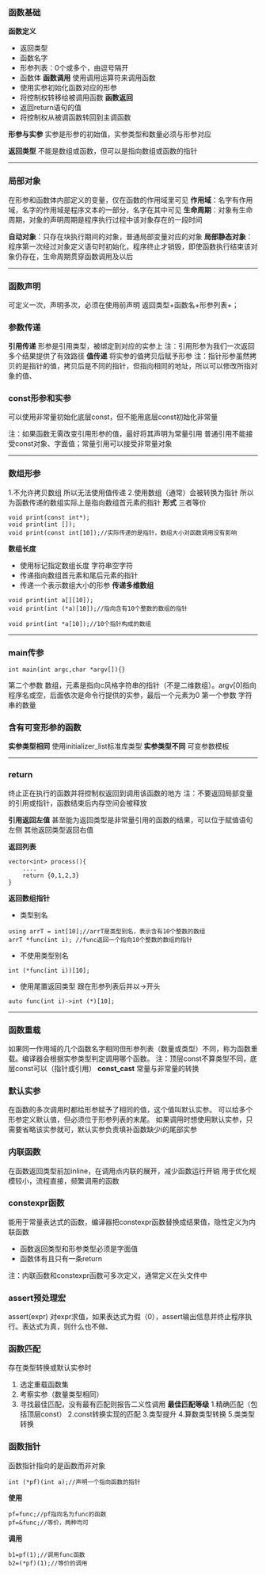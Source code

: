 ### **函数基础**
**函数定义**
* 返回类型
* 函数名字
* 形参列表：0个或多个，由逗号隔开
* 函数体
**函数调用**
使用调用运算符来调用函数
* 使用实参初始化函数对应的形参
* 将控制权转移给被调用函数
**函数返回**
* 返回return语句的值
* 将控制权从被调函数转回到主调函数

**形参与实参**
实参是形参的初始值，实参类型和数量必须与形参对应

**返回类型**
不能是数组或函数，但可以是指向数组或函数的指针
***
### **局部对象**
在形参和函数体内部定义的变量，仅在函数的作用域里可见
**作用域**：名字有作用域，名字的作用域是程序文本的一部分，名字在其中可见
**生命周期**：对象有生命周期，对象的声明周期是程序执行过程中该对象存在的一段时间

**自动对象**：只存在块执行期间的对象，普通局部变量对应的对象
**局部静态对象**：程序第一次经过对象定义语句时初始化，程序终止才销毁，即使函数执行结束该对象仍存在，生命周期贯穿函数调用及以后
***
### **函数声明**
可定义一次，声明多次，必须在使用前声明
返回类型+函数名+形参列表+；

### **参数传递**
**引用传递**
形参是引用类型，被绑定到对应的实参上
注：引用形参为我们一次返回多个结果提供了有效路径
**值传递**
将实参的值拷贝后赋予形参
注：指针形参虽然拷贝的是指针的值，拷贝后是不同的指针，但指向相同的地址，所以可以修改所指对象的值、

### **const形参和实参**
可以使用非常量初始化底层const，但不能用底层const初始化非常量

注：如果函数无需改变引用形参的值，最好将其声明为常量引用
普通引用不能接受const对象、字面值；常量引用可以接受非常量对象
***
### **数组形参**
1.不允许拷贝数组  所以无法使用值传递
2.使用数组（通常）会被转换为指针 所以为函数传递的数组实际上是指向数组首元素的指针
**形式**
三者等价
```
void print(const int*);
void print(int []);
void print(const int[10]);//实际传递的是指针，数组大小对函数调用没有影响
```
**数组长度**
* 使用标记指定数组长度 字符串空字符
* 传递指向数组首元素和尾后元素的指针
* 传递一个表示数组大小的形参
**传递多维数组**
```
void print(int a[][10]);
void print(int (*a)[10]);//指向含有10个整数的数组的指针

void print(int *a[10]);//10个指针构成的数组
```
***
### **main传参**
```
int main(int argc,char *argv[]){}
```
第二个参数 数组，元素是指向c风格字符串的指针（不是二维数组）。argv[0]指向程序名或空，后面依次是命令行提供的实参，最后一个元素为0
第一个参数 字符串的数量

### **含有可变形参的函数**
**实参类型相同**
使用initializer_list标准库类型
**实参类型不同**
可变参数模板
***
### **return**
终止正在执行的函数并将控制权返回到调用该函数的地方
注：不要返回局部变量的引用或指针，函数结束后内存空间会被释放

**引用返回左值**
甚至能为返回类型是非常量引用的函数的结果，可以位于赋值语句左侧
其他返回类型返回右值

**返回列表**
```
vector<int> process(){
	....
	return {0,1,2,3}
}
```
**返回数组指针**
* 类型别名
```
using arrT = int[10];//arrT是类型别名，表示含有10个整数的数组
arrT *func(int i); //func返回一个指向10个整数的数组的指针
```
* 不使用类型别名
```
int (*func(int i))[10];
```
* 使用尾置返回类型
跟在形参列表后并以->开头
```
auto func(int i)->int (*)[10];
```

***
### **函数重载**
如果同一作用域的几个函数名字相同但形参列表（数量或类型）不同，称为函数重载。编译器会根据实参类型判定调用哪个函数。
注：顶层const不算类型不同，底层const可以（指针或引用）
**const_cast**
常量与非常量的转换

### **默认实参**
在函数的多次调用时都给形参赋予了相同的值，这个值叫默认实参。
可以给多个形参定义默认值，但必须位于形参列表的末尾。
如果调用时想使用默认实参，只需要省略该实参就可，默认实参负责填补函数缺少i的尾部实参

### **内联函数**
在函数返回类型前加inline，在调用点内联的展开，减少函数运行开销
用于优化规模较小，流程直接，频繁调用的函数

### **constexpr函数**
能用于常量表达式的函数，编译器把constexpr函数替换成结果值，隐性定义为内联函数
* 函数返回类型和形参类型必须是字面值
* 函数体有且只有一条return

注：内联函数和constexpr函数可多次定义，通常定义在头文件中

### **assert预处理宏**
assert(expr)
对expr求值，如果表达式为假（0），assert输出信息并终止程序执行。表达式为真，则什么也不做、

### **函数匹配**
存在类型转换或默认实参时
1. 选定重载函数集
2. 考察实参（数量类型相同）
3. 寻找最佳匹配，没有最有匹配则报告二义性调用
**最佳匹配等级**
1.精确匹配（包括顶层const）
2.const转换实现的匹配
3.类型提升
4.算数类型转换
5.类类型转换

### **函数指针**
函数指针指向的是函数而非对象
```
int (*pf)(int a);//声明一个指向函数的指针
```
**使用**
```
pf=func;//pf指向名为func的函数
pf=&func;//等价，两种均可
```
**调用**
```
b1=pf(1);//调用func函数
b2=(*pf)(1);//等价的调用
```
